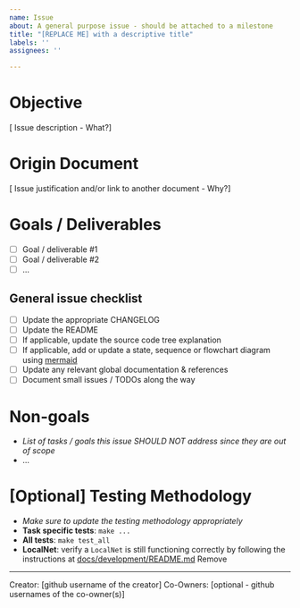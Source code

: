 ```yaml
---
name: Issue
about: A general purpose issue - should be attached to a milestone
title: "[REPLACE ME] with a descriptive title"
labels: ''
assignees: ''

---
```


# Objective
[ Issue description - What?]

# Origin Document
[ Issue justification and/or link to another document - Why?]

# Goals / Deliverables
- [ ] Goal / deliverable #1
- [ ] Goal / deliverable #2
- [ ] ...

## General issue checklist
- [ ] Update the appropriate CHANGELOG
- [ ] Update the README
- [ ] If applicable, update the source code tree explanation
- [ ] If applicable, add or update a state, sequence or flowchart diagram using [mermaid](https://mermaid-js.github.io/mermaid/)
- [ ] Update any relevant global documentation & references
- [ ] Document small issues / TODOs along the way

# Non-goals
- *List of tasks / goals this issue SHOULD NOT address since they are out of scope*
- ...

# [Optional] Testing Methodology
- *Make sure to update the testing methodology appropriately*
- **Task specific tests**: `make ...` 
- **All tests**: `make test_all`
- **LocalNet**: verify a `LocalNet` is still functioning correctly by following the instructions at [docs/development/README.md](https://github.com/pokt-network/pocket/tree/main/docs/development)
Remove

---

Creator: [github username of the creator]
Co-Owners: [optional - github usernames of the co-owner(s)]
